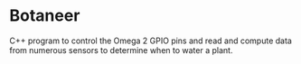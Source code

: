 # Botaneer
C++ program to control the Omega 2 GPIO pins and read and compute data from numerous sensors to determine when to water a plant.

